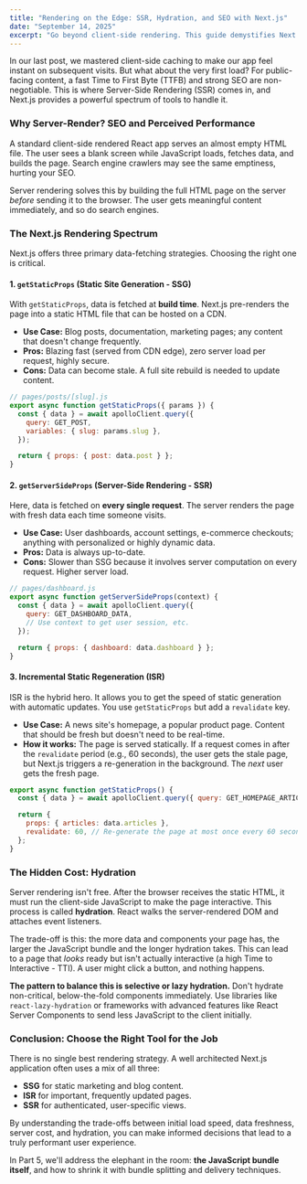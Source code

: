 ```yaml
---
title: "Rendering on the Edge: SSR, Hydration, and SEO with Next.js"
date: "September 14, 2025"
excerpt: "Go beyond client-side rendering. This guide demystifies Next.js data fetching: getStaticProps, getServerSideProps, and Incremental Static Regeneration (ISR). Learn how to balance blazing-fast loads and SEO with the hidden costs of server load and hydration."
---
```


In our last post, we mastered client-side caching to make our app feel instant on subsequent visits. But what about the very first load? For public-facing content, a fast Time to First Byte (TTFB) and strong SEO are non-negotiable. This is where Server-Side Rendering (SSR) comes in, and Next.js provides a powerful spectrum of tools to handle it.

### Why Server-Render? SEO and Perceived Performance

A standard client-side rendered React app serves an almost empty HTML file. The user sees a blank screen while JavaScript loads, fetches data, and builds the page. Search engine crawlers may see the same emptiness, hurting your SEO.

Server rendering solves this by building the full HTML page on the server *before* sending it to the browser. The user gets meaningful content immediately, and so do search engines.

### The Next.js Rendering Spectrum

Next.js offers three primary data-fetching strategies. Choosing the right one is critical.

#### 1. `getStaticProps` (Static Site Generation - SSG)

With `getStaticProps`, data is fetched at **build time**. Next.js pre-renders the page into a static HTML file that can be hosted on a CDN.

-   **Use Case:** Blog posts, documentation, marketing pages; any content that doesn't change frequently.
-   **Pros:** Blazing fast (served from CDN edge), zero server load per request, highly secure.
-   **Cons:** Data can become stale. A full site rebuild is needed to update content.

```javascript
// pages/posts/[slug].js
export async function getStaticProps({ params }) {
  const { data } = await apolloClient.query({
    query: GET_POST,
    variables: { slug: params.slug },
  });

  return { props: { post: data.post } };
}
```

#### 2. `getServerSideProps` (Server-Side Rendering - SSR)

Here, data is fetched on **every single request**. The server renders the page with fresh data each time someone visits.

-   **Use Case:** User dashboards, account settings, e-commerce checkouts; anything with personalized or highly dynamic data.
-   **Pros:** Data is always up-to-date.
-   **Cons:** Slower than SSG because it involves server computation on every request. Higher server load.

```javascript
// pages/dashboard.js
export async function getServerSideProps(context) {
  const { data } = await apolloClient.query({
    query: GET_DASHBOARD_DATA,
    // Use context to get user session, etc.
  });

  return { props: { dashboard: data.dashboard } };
}
```

#### 3. Incremental Static Regeneration (ISR)

ISR is the hybrid hero. It allows you to get the speed of static generation with automatic updates. You use `getStaticProps` but add a `revalidate` key.

-   **Use Case:** A news site's homepage, a popular product page. Content that should be fresh but doesn't need to be real-time.
-   **How it works:** The page is served statically. If a request comes in after the `revalidate` period (e.g., 60 seconds), the user gets the stale page, but Next.js triggers a re-generation in the background. The *next* user gets the fresh page.

```javascript
export async function getStaticProps() {
  const { data } = await apolloClient.query({ query: GET_HOMEPAGE_ARTICLES });

  return {
    props: { articles: data.articles },
    revalidate: 60, // Re-generate the page at most once every 60 seconds
  };
}
```

### The Hidden Cost: Hydration

Server rendering isn't free. After the browser receives the static HTML, it must run the client-side JavaScript to make the page interactive. This process is called **hydration**. React walks the server-rendered DOM and attaches event listeners.

The trade-off is this: the more data and components your page has, the larger the JavaScript bundle and the longer hydration takes. This can lead to a page that *looks* ready but isn't actually interactive (a high Time to Interactive - TTI). A user might click a button, and nothing happens.

**The pattern to balance this is selective or lazy hydration.** Don't hydrate non-critical, below-the-fold components immediately. Use libraries like `react-lazy-hydration` or frameworks with advanced features like React Server Components to send less JavaScript to the client initially.

### Conclusion: Choose the Right Tool for the Job

There is no single best rendering strategy. A well architected Next.js application often uses a mix of all three:

-   **SSG** for static marketing and blog content.
-   **ISR** for important, frequently updated pages.
-   **SSR** for authenticated, user-specific views.

By understanding the trade-offs between initial load speed, data freshness, server cost, and hydration, you can make informed decisions that lead to a truly performant user experience.

In Part 5, we'll address the elephant in the room: **the JavaScript bundle itself**, and how to shrink it with bundle splitting and delivery techniques.

